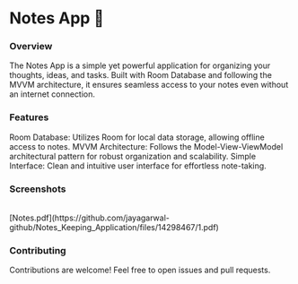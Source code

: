 <h1>Notes App 📝<br></h1>
<h3>Overview</h3>
The Notes App is a simple yet powerful application for organizing your thoughts, ideas, and tasks. Built with Room Database and following the MVVM architecture, it ensures seamless access to your notes even without an internet connection.

<h3>Features</h3>
Room Database: Utilizes Room for local data storage, allowing offline access to notes.
MVVM Architecture: Follows the Model-View-ViewModel architectural pattern for robust organization and scalability.
Simple Interface: Clean and intuitive user interface for effortless note-taking.

<h3>Screenshots</h3><br>[Notes.pdf](https://github.com/jayagarwal-github/Notes_Keeping_Application/files/14298467/1.pdf)<br>

<h3>Contributing</h3>
Contributions are welcome! Feel free to open issues and pull requests.
